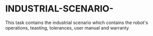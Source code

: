 # INDUSTRIAL-SCENARIO-
This task contains the industrial scenario which contains the robot's operations, teasting, tolerances, user manual and warranty
